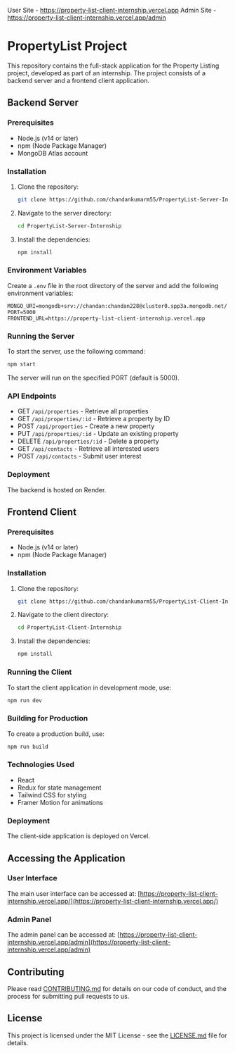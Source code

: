 User Site - https://property-list-client-internship.vercel.app
Admin Site - https://property-list-client-internship.vercel.app/admin

# PropertyList Project

This repository contains the full-stack application for the Property Listing project, developed as part of an internship. The project consists of a backend server and a frontend client application.

## Backend Server

### Prerequisites
- Node.js (v14 or later)
- npm (Node Package Manager)
- MongoDB Atlas account

### Installation
1. Clone the repository:
   ```bash
   git clone https://github.com/chandankumarm55/PropertyList-Server-Internship.git
   ```
2. Navigate to the server directory:
   ```bash
   cd PropertyList-Server-Internship
   ```
3. Install the dependencies:
   ```bash
   npm install
   ```

### Environment Variables
Create a `.env` file in the root directory of the server and add the following environment variables:
```
MONGO_URI=mongodb+srv://chandan:chandan228@cluster0.spp3a.mongodb.net/
PORT=5000
FRONTEND_URL=https://property-list-client-internship.vercel.app
```

### Running the Server
To start the server, use the following command:
```bash
npm start
```
The server will run on the specified PORT (default is 5000).

### API Endpoints
- GET `/api/properties` - Retrieve all properties
- GET `/api/properties/:id` - Retrieve a property by ID
- POST `/api/properties` - Create a new property
- PUT `/api/properties/:id` - Update an existing property
- DELETE `/api/properties/:id` - Delete a property
- GET `/api/contacts` - Retrieve all interested users
- POST `/api/contacts` - Submit user interest

### Deployment
The backend is hosted on Render.

## Frontend Client

### Prerequisites
- Node.js (v14 or later)
- npm (Node Package Manager)

### Installation
1. Clone the repository:
   ```bash
   git clone https://github.com/chandankumarm55/PropertyList-Client-Internship.git
   ```
2. Navigate to the client directory:
   ```bash
   cd PropertyList-Client-Internship
   ```
3. Install the dependencies:
   ```bash
   npm install
   ```

### Running the Client
To start the client application in development mode, use:
```bash
npm run dev
```

### Building for Production
To create a production build, use:
```bash
npm run build
```

### Technologies Used
- React
- Redux for state management
- Tailwind CSS for styling
- Framer Motion for animations

### Deployment
The client-side application is deployed on Vercel.

## Accessing the Application

### User Interface
The main user interface can be accessed at:
[https://property-list-client-internship.vercel.app/](https://property-list-client-internship.vercel.app/)

### Admin Panel
The admin panel can be accessed at:
[https://property-list-client-internship.vercel.app/admin](https://property-list-client-internship.vercel.app/admin)

## Contributing
Please read [CONTRIBUTING.md](CONTRIBUTING.md) for details on our code of conduct, and the process for submitting pull requests to us.

## License
This project is licensed under the MIT License - see the [LICENSE.md](LICENSE.md) file for details.
